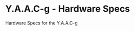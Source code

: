 <!-- ======================================== yaacgspecs.md Start ======================================== -->


<!-- ------------------------------ Intro Start ------------------------------ -->

# Y.A.A.C-g - Hardware Specs

Hardware Specs for the Y.A.A.C-g

<!-- ------------------------------ Intro End ------------------------------ -->


<!-- ------------------------------ Outro Start ------------------------------ -->

<!-- ------------------------------ Outro End ------------------------------ -->


<!-- ======================================== yaac1specg.md End ======================================== -->

